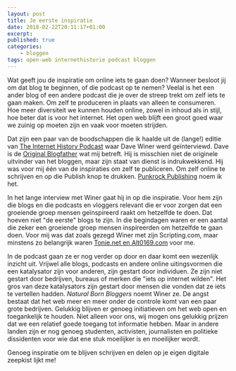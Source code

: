 ```yaml
---
layout: post
title: Je eerste inspiratie
date: 2018-02-22T20:11:17+01:00
excerpt:
published: true
categories: 
    - bloggen
tags: open-web internethistorie podcast bloggen
---
```

Wat geeft jou de inspiratie om online iets te gaan doen? Wanneer besloot jij om dat blog te beginnen, of die podcast op te nemen? Veelal is het een ander blog of een andere podcast die je over de streep trekt om zelf iets te gaan maken. Om zelf te produceren in plaats van alleen te consumeren. Hoe meer diversiteit we kunnen houden online, zowel in inhoud als in stijl, hoe beter dat is voor het internet. Het open web blijft een groot goed waar we zuinig op moeten zijn en vaak voor moeten strijden. 

Dat zijn een paar van de boodschappen die ik haalde uit de (lange!) editie van [The Internet History Podcast](http://www.internethistorypodcast.com/2017/10/dave-winer-on-the-open-web-blogging-podcasting-and-more/) waar Dave Winer werd geïnterviewd. Dave is de [Original Blogfather](http://scripting.com/) wat mij betreft. Hij is misschien niet de originele uitvinder van het bloggen, maar zijn staat van dienst is indrukwekkend. Hij was voor mij één van de inspiraties om zelf te publiceren. Om zelf online te schrijven en op die Publish knop te drukken. [Punkrock Publishing](/Punkrock-Publishing/) noem ik het. 

In het lange interview met Winer gaat hij in op die inspiratie. Voor hem zijn die blogs en die podcasts en vloggers relevant die er voor zorgen dat een groeiende groep mensen geïnspireerd raakt om hetzelfde te doen. Dat hoeven niet "de eerste" blogs te zijn. In die begindagen waren er een aantal die zeker een groeiende groep mensen inspireerden om hetzelfde te gaan doen. Voor mij was dat zoals gezegd Winer met zijn Scripting.com, maar minstens zo belangrijk waren [Tonie.net en Alt0169.com](/weblog-20-jaar/) voor me. 

In de podcast gaan ze er nog verder op door en daar komt een wezenlijk inzicht uit. Vrijwel alle blogs, podcasts en andere online uitingsvormen die een katalysator zijn voor anderen, zijn gestart door individuen. Ze zijn niet gestart door bedrijven, bureaus of merken die "iets op internet wilden". Het gros van deze katalysators zijn gestart door mensen die vonden dat ze iets te vertellen hadden. *Natural Born Bloggers* noemt Winer ze. De angst bestaat dat het web meer en meer onder de controle komt van een paar grote bedrijven. Gelukkig blijven er genoeg initiatieven om het web open en toegankelijk te houden. Niet alleen voor ons, wij mogen ons gelukkig prijzen dat we een relatief goede toegang tot informatie hebben. Maar in andere landen zijn er nog genoeg studenten, activisten, journalisten en politieke dissidenten voor wie dat ene stuk moeilijker is en moeilijker wordt. 

Genoeg inspiratie om te blijven schrijven en delen op je eigen digitale zeepkist lijkt me!